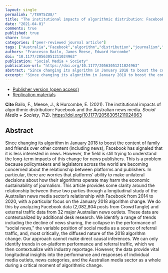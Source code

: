 ```yaml
---
layout: single
permalink: "/T89T5ZU8/"
title: "The institutional impacts of algorithmic distribution: Facebook and the Australian news media"
date: "2021-04-01"
comments: true
published: true
share: true
categories: ["peer-reviewed journal article"]
tags: ["Australia","Facebook","algorithm","distribution","journalism","news"]
authors: "Francesco Bailo, James Meese, Edward Hurcombe"
doi: "10.1177/20563051211024963"
publication: "Social Media + Society"
publication-url: "https://doi.org/10.1177/20563051211024963"
abstract: "Since changing its algorithm in January 2018 to boost the content of family and friends over other content (including news), Facebook has signaled that it is less interested in news. However, the field is still trying to understand the long-term impacts of this change for news publishers. This is a problem because policymakers and legislators across the world are becoming concerned about the relationship between platforms and publishers. In particular, there are worries that platforms’ ability to make unilateral decisions about how their algorithms operate may harm the economic sustainability of journalism. This article provides some clarity around the relationship between these two parties through a longitudinal study of the Australian news media sector’s relationship with Facebook from 2014 to 2020, with a particular focus on the January 2018 algorithm change. We do this by analyzing Facebook data (2,082,804 posts from CrowdTangle) and external traffic data from 32 major Australian news outlets. These data are contextualized by additional desk research. We identify a range of trends including the decline of news sharing, the collapse in the performance of “social news,” the variable position of social media as a source of referral traffic, and, most critically, the diffused nature of the 2018 algorithm change. Our approach cannot make direct causal inferences. We can only identify trends in on-platform performance and referral traffic, which we then contextualize with industry reportage. However, the data provide vital longitudinal insights into the performance and responses of individual media outlets, news categories, and the Australian media sector as a whole during a critical moment of algorithmic change."
excerpt: "Since changing its algorithm in January 2018 to boost the content of family and friends over other content (including news), Facebook has signaled that it is less interested in news."
---
```


* [Publisher version (open access)](https://doi.org/10.1177/20563051211024963) 
* [Replication materials](https://doi.org/10.7910/DVN/TAMMBF)

**Cite** Bailo, F., Meese, J., & Hurcombe, E. (2021). The institutional impacts of algorithmic distribution: Facebook and the Australian news media. *Social Media + Society*, 7(2). https://doi.org/10.1177/20563051211024963


## Abstract

Since changing its algorithm in January 2018 to boost the content of family and friends over other content (including news), Facebook has signaled that it is less interested in news. However, the field is still trying to understand the long-term impacts of this change for news publishers. This is a problem because policymakers and legislators across the world are becoming concerned about the relationship between platforms and publishers. In particular, there are worries that platforms’ ability to make unilateral decisions about how their algorithms operate may harm the economic sustainability of journalism. This article provides some clarity around the relationship between these two parties through a longitudinal study of the Australian news media sector’s relationship with Facebook from 2014 to 2020, with a particular focus on the January 2018 algorithm change. We do this by analyzing Facebook data (2,082,804 posts from CrowdTangle) and external traffic data from 32 major Australian news outlets. These data are contextualized by additional desk research. We identify a range of trends including the decline of news sharing, the collapse in the performance of “social news,” the variable position of social media as a source of referral traffic, and, most critically, the diffused nature of the 2018 algorithm change. Our approach cannot make direct causal inferences. We can only identify trends in on-platform performance and referral traffic, which we then contextualize with industry reportage. However, the data provide vital longitudinal insights into the performance and responses of individual media outlets, news categories, and the Australian media sector as a whole during a critical moment of algorithmic change.
